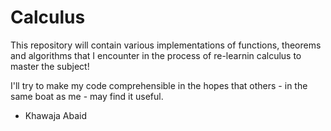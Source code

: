# Calculus

This repository will contain various implementations of functions, theorems
and algorithms that I encounter in the process of re-learnin calculus to
master the subject!

I'll try to make my code comprehensible in the hopes that others - in the 
same boat as me - may find it useful.

- Khawaja Abaid
